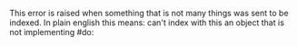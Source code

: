 This error is raised when something that is not many things was sent to be indexed.
In plain english this means: can't index with this an object that is not implementing #do: